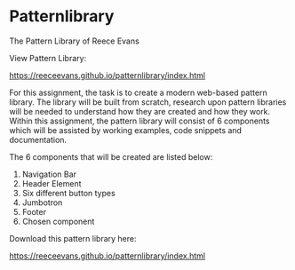 # Patternlibrary
The Pattern Library of Reece Evans

View Pattern Library:

https://reeceevans.github.io/patternlibrary/index.html

For this assignment, the task is to create a modern web-based pattern library.  The library will be built from scratch, research upon pattern libraries will be needed to understand how they are created and how they work. Within this assignment, the pattern library will consist of 6 components which will be assisted by working examples, code snippets and documentation. 

The 6 components that will be created are listed below:

1.	Navigation Bar
2.	Header Element 
3.	Six different button types
4.	Jumbotron 
5.	Footer 
6.	Chosen component

Download this pattern library here:

https://reeceevans.github.io/patternlibrary/index.html
